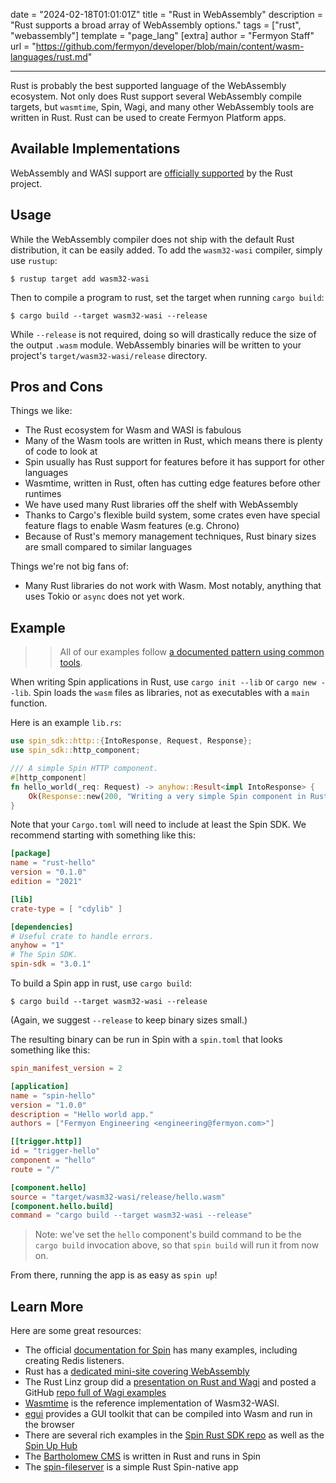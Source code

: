 date = "2024-02-18T01:01:01Z"
title = "Rust in WebAssembly"
description = "Rust supports a broad array of WebAssembly options."
tags = ["rust", "webassembly"]
template = "page_lang"
[extra]
author = "Fermyon Staff"
url = "https://github.com/fermyon/developer/blob/main/content/wasm-languages/rust.md"

---

Rust is probably the best supported language of the WebAssembly ecosystem.
Not only does Rust support several WebAssembly compile targets,
but `wasmtime`, Spin, Wagi, and many other WebAssembly tools are written in Rust.
Rust can be used to create Fermyon Platform apps.

## Available Implementations

WebAssembly and WASI support are [officially supported](https://www.rust-lang.org/what/wasm) by the Rust project.

## Usage

While the WebAssembly compiler does not ship with the default Rust distribution, it can be easily added.
To add the `wasm32-wasi` compiler, simply use `rustup`:

```console
$ rustup target add wasm32-wasi
```

Then to compile a program to rust, set the target when running `cargo build`:

```console
$ cargo build --target wasm32-wasi --release
```

While `--release` is not required, doing so will drastically reduce the size of the output `.wasm` module.
WebAssembly binaries will be written to your project's `target/wasm32-wasi/release` directory. 

## Pros and Cons

Things we like:

- The Rust ecosystem for Wasm and WASI is fabulous
- Many of the Wasm tools are written in Rust, which means there is plenty of code to look at
- Spin usually has Rust support for features before it has support for other languages
- Wasmtime, written in Rust, often has cutting edge features before other runtimes
- We have used many Rust libraries off the shelf with WebAssembly
- Thanks to Cargo's flexible build system, some crates even have special feature flags to enable Wasm features (e.g. Chrono)
- Because of Rust's memory management techniques, Rust binary sizes are small compared to similar languages

Things we're not big fans of:

- Many Rust libraries do not work with Wasm. Most notably, anything that uses Tokio or `async` does not yet work.

## Example

>> All of our examples follow [a documented pattern using common tools](/wasm-languages/about-examples).

When writing Spin applications in Rust, use `cargo init --lib` or `cargo new --lib`. Spin loads the `wasm` files as libraries, not as executables with a `main` function.

Here is an example `lib.rs`:

```rust
use spin_sdk::http::{IntoResponse, Request, Response};
use spin_sdk::http_component;

/// A simple Spin HTTP component.
#[http_component]
fn hello_world(_req: Request) -> anyhow::Result<impl IntoResponse> {
    Ok(Response::new(200, "Writing a very simple Spin component in Rust"))
}
```

Note that your `Cargo.toml` will need to include at least the Spin SDK. We recommend starting with something like this:

```toml
[package]
name = "rust-hello"
version = "0.1.0"
edition = "2021"

[lib]
crate-type = [ "cdylib" ]

[dependencies]
# Useful crate to handle errors.
anyhow = "1"
# The Spin SDK.
spin-sdk = "3.0.1"
```

To build a Spin app in rust, use `cargo build`:

```console
$ cargo build --target wasm32-wasi --release
```

(Again, we suggest `--release` to keep binary sizes small.)

The resulting binary can be run in Spin with a `spin.toml` that looks something like this:

```toml
spin_manifest_version = 2

[application]
name = "spin-hello"
version = "1.0.0"
description = "Hello world app."
authors = ["Fermyon Engineering <engineering@fermyon.com>"]

[[trigger.http]]
id = "trigger-hello"
component = "hello"
route = "/"

[component.hello]
source = "target/wasm32-wasi/release/hello.wasm"
[component.hello.build]
command = "cargo build --target wasm32-wasi --release"
```

> Note: we've set the `hello` component's build command to be the `cargo build` invocation above, so that `spin build` will run it from now on.

From there, running the app is as easy as `spin up`!

## Learn More

Here are some great resources:

- The official [documentation for Spin](https://developer.fermyon.com/spin/rust-components/) has many examples, including creating Redis listeners.
- Rust has a [dedicated mini-site covering WebAssembly](https://www.rust-lang.org/what/wasm)
- The Rust Linz group did a [presentation on Rust and Wagi](https://www.youtube.com/watch?v=9NDwHBjLlhQ) and posted a GitHub [repo full of Wagi examples](https://github.com/rstropek/rust-samples)
- [Wasmtime](https://wasmtime.dev/) is the reference implementation of Wasm32-WASI.
- [egui](https://www.egui.rs/) provides a GUI toolkit that can be compiled into Wasm and run in the browser
- There are several rich examples in the [Spin Rust SDK repo](https://github.com/spinframework/spin-rust-sdk/tree/stable/examples) as well as the [Spin Up Hub](https://developer.fermyon.com/hub)
- The [Bartholomew CMS](https://github.com/fermyon/bartholomew) is written in Rust and runs in Spin
- The [spin-fileserver](https://github.com/fermyon/spin-fileserver) is a simple Rust Spin-native app
